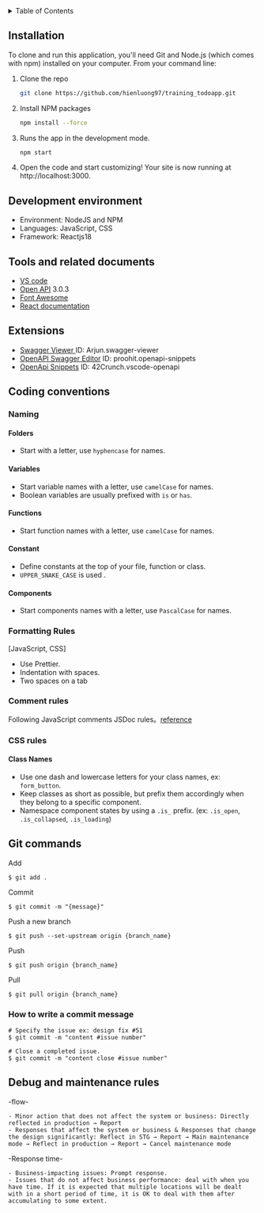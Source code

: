 <!-- TABLE OF CONTENTS -->
<details>
  <summary>Table of Contents</summary>
  <ol>
    <li><a href="#installation">Installation</a></li>
    <li><a href="#development-environment">Development environment</a></li>
    <li><a href="#tools-and-related-documents">Tools & related documents</a></li>
    <li><a href="#extensions">Extensions</a></li>
    <li>
      <a href="#coding-conventions">Coding conventions</a>
      <ul>
        <li><a href="#naming">Naming</a></li>
        <li><a href="#formatting-rules">Formatting Rules</a></li>
         <li><a href="#comment-rules">Comment rules</a></li>
         <li><a href="#css-rules">CSS rules</a></li>
         <li><a href="#git-commands">Git commands</a></li>
         <li><a href="#how-to-write-a-commit-message">How to write a commit message</a></li>
      </ul>
    </li>
    <li>
      <a href="#git-commands">Git commands</a>
      <ul>
         <li><a href="#git-commands">Git commands</a></li>
      </ul>
    </li>
    <li><a href="#debug-and-maintenance-rules">Debug and maintenance rules</a></li>
  </ol>
</details>

## Installation

To clone and run this application, you'll need Git and Node.js (which comes with npm) installed on your computer. From your command line:

1. Clone the repo
   ```sh
   git clone https://github.com/hienluong97/training_todoapp.git
   ```
2. Install NPM packages
   ```sh
   npm install --force
   ```
3. Runs the app in the development mode.
   ```sh
   npm start
   ```
4. Open the code and start customizing!
   Your site is now running at http://localhost:3000.

<!-- Development environment-->

## Development environment

- Environment: NodeJS and NPM
- Languages: JavaScript, CSS
- Framework: Reactjs18

## Tools and related documents

- [VS code ](https://code.visualstudio.com/)
- [Open API](https://swagger.io/) 3.0.3
- [Font Awesome](https://fontawesome.com)
- [React documentation ](https://reactjs.org/)

## Extensions

- [Swagger Viewer ](https://marketplace.visualstudio.com/items?itemName=Arjun.swagger-viewer) ID: Arjun.swagger-viewer
- [OpenAPI Swagger Editor](https://marketplace.visualstudio.com/items?itemName=42Crunch.vscode-openapi) ID: proohit.openapi-snippets
- [OpenApi Snippets](https://marketplace.visualstudio.com/items?itemName=proohit.openapi-snippets) ID: 42Crunch.vscode-openapi

## Coding conventions

### Naming

#### Folders

- Start with a letter, use `hyphencase` for names.

#### Variables

- Start variable names with a letter, use `camelCase` for names.
- Boolean variables are usually prefixed with `is` or `has`.

#### Functions

- Start function names with a letter, use `camelCase` for names.

#### Constant

- Define constants at the top of your file, function or class.
- `UPPER_SNAKE_CASE` is used .

#### Components

- Start components names with a letter, use `PascalCase` for names.

### Formatting Rules

[JavaScript, CSS]

- Use Prettier.
- Indentation with spaces.
- Two spaces on a tab

### Comment rules

Following JavaScript comments JSDoc rules。[reference](https://www.typescriptlang.org/ja/docs/handbook/jsdoc-supported-types.html)

### CSS rules

#### Class Names

- Use one dash and lowercase letters for your class names, ex: `form_button`.
- Keep classes as short as possible, but prefix them accordingly when they belong to a specific component.
- Namespace component states by using a `.is_` prefix. (ex: `.is_open`, `.is_collapsed`, `.is_loading`)
  ​

## Git commands

Add

```
$ git add .
```

Commit

```
$ git commit -m "{message}"
```

Push a new branch

```
$ git push --set-upstream origin {branch_name}
```

Push

```
$ git push origin {branch_name}
```

Pull

```
$ git pull origin {branch_name}
```

### How to write a commit message

```
# Specify the issue ex: design fix #51
$ git commit -m "content #issue number"

# Close a completed issue.
$ git commit -m "content close #issue number"
```

## Debug and maintenance rules

-flow-

```
- Minor action that does not affect the system or business: Directly reflected in production → Report
- Responses that affect the system or business & Responses that change the design significantly: Reflect in STG → Report → Main maintenance mode → Reflect in production → Report → Cancel maintenance mode
```

-Response time-

```
- Business-impacting issues: Prompt response.
- Issues that do not affect business performance: deal with when you have time. If it is expected that multiple locations will be dealt with in a short period of time, it is OK to deal with them after accumulating to some extent.
```

